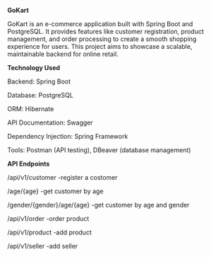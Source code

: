 **GoKart**

GoKart is an e-commerce application built with Spring Boot and PostgreSQL. It provides features like customer registration, product management, and order processing to create a smooth shopping experience for users. This project aims to showcase a scalable, maintainable backend for online retail.

**Technology Used**

Backend: Spring Boot

Database: PostgreSQL

ORM: Hibernate

API Documentation: Swagger

Dependency Injection: Spring Framework

Tools: Postman (API testing), DBeaver (database management)

**API Endpoints**

/api/v1/customer   -register a costomer

/age/{age}         -get customer by age

/gender/{gender}/age/{age} -get customer by age and gender

/api/v1/order      -order product

/api/v1/product    -add product

/api/v1/seller     -add seller


